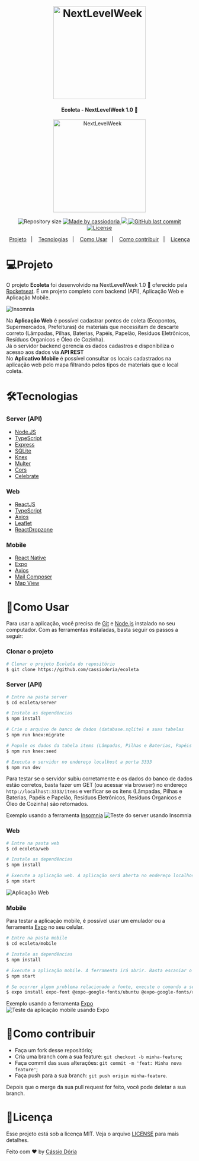 <h1 align="center">
    <img alt="NextLevelWeek" title="#NextLevelWeek" src=".github/nlw.png" width="250px" />
</h1>

<h4 align="center"> 
	Ecoleta -  NextLevelWeek 1.0 🚀
</h4>
<p align="center">
  <img alt="NextLevelWeek" title="#NextLevelWeek" src=".github/logo.svg" width="250px" />
</p>

<p align="center">	
  <img alt="Repository size" src="https://img.shields.io/github/repo-size/cassiodoria/ecoleta">
	
  <a href="https://www.linkedin.com/in/cassio-doria/">
    <img alt="Made by cassiodoria" src="https://img.shields.io/badge/made%20by-cassiodoria-%2304D361">
  </a>

  <a aria-label="Completed" href="https://nextlevelweek.com/aulas/booster/1/edicao/1">
    <img src="https://img.shields.io/badge/NLW-done-brightgreen?logo=data:image/png;base64,iVBORw0KGgoAAAANSUhEUgAAABAAAAAQCAMAAAAoLQ9TAAAALVBMVEVHcExxWsF0XMJzXMJxWcFsUsD///9jRrzY0u6Xh9Gsn9n39fyMecy0qd2bjNJWBT0WAAAABHRSTlMA2Do606wF2QAAAGlJREFUGJVdj1cWwCAIBLEsRU3uf9xobDH8+GZwUYi8i6ucJwrxKE+7D0G9Q4vlYqtmCSjndr4CgCgzlyFgfKfKCVO0LrPKjmiqMxGXkJwNnXskqWG+1oSM+BSwD8f29YLNjvx/OQrn+g99oQSoNmt3PgAAAABJRU5ErkJggg=="></img>
  </a>
  
  <a href="https://github.com/cassiodoria/ecoleta/commits/master">
    <img alt="GitHub last commit" src="https://img.shields.io/github/last-commit/cassiodoria/ecoleta">
  </a>

  <a href="https://github.com/cassiodoria/ecoleta/blob/master/LICENSE">
    <img alt="License" src="https://img.shields.io/badge/license-MIT-brightgreen">
  </a>
</p>

<p align="center">
  <a href="#projeto">Projeto</a>&nbsp;&nbsp;&nbsp;|&nbsp;&nbsp;&nbsp;
  <a href="#tecnologias">Tecnologias</a>&nbsp;&nbsp;&nbsp;|&nbsp;&nbsp;&nbsp;
  <a href="#como-usar">Como Usar</a>&nbsp;&nbsp;&nbsp;|&nbsp;&nbsp;&nbsp;
  <a href="#como-contribuir">Como contribuir</a>&nbsp;&nbsp;&nbsp;|&nbsp;&nbsp;&nbsp;
  <a href="#licença">Licença</a>
</p>

# 💻Projeto

O projeto **Ecoleta** foi desenvolvido na NextLevelWeek 1.0 🚀 oferecido pela [Rocketseat]. É um projeto completo com backend (API), Aplicação Web e Aplicação Mobile.<br />

<img alt="Insomnia" src=".github/ecoleta.png" />

 Na **Aplicação Web** é possível cadastrar pontos de coleta (Ecopontos, Supermercados, Prefeituras) de materiais que necessitam de descarte correto (Lâmpadas, Pilhas, Baterias, Papéis, Papelão, Resíduos Eletrônicos, Resíduos Organicos e Óleo de Cozinha).<br />
Já o servidor backend gerencia os dados cadastros e disponíbiliza o acesso aos dados via **API REST**<br />
No **Aplicativo Mobile** é possível consultar os locais cadastrados na aplicação web pelo mapa filtrando pelos tipos de materiais que o local coleta.

# 🛠Tecnologias

### Server (API)
* [Node.JS](https://nodejs.org/en/docs/)
* [TypeScript](https://www.typescriptlang.org/)
* [Express](https://expressjs.com/)
* [SQLite](https://www.sqlite.org/index.html)
* [Knex](http://knexjs.org/)
* [Multer](https://www.npmjs.com/package/multer)
* [Cors](https://github.com/expressjs/cors)
* [Celebrate](https://www.npmjs.com/package/celebrate)

### Web
* [ReactJS](https://reactjs.org/)
* [TypeScript](https://www.typescriptlang.org/)
* [Axios](https://github.com/axios/axios)
* [Leaflet](https://leafletjs.com/)
* [ReactDropzone](https://react-dropzone.js.org/)

### Mobile
* [React Native](https://reactnative.dev/)
* [Expo](https://docs.expo.io/)
* [Axios](https://github.com/axios/axios)
* [Mail Composer](https://docs.expo.io/versions/latest/sdk/mail-composer/)
* [Map View](https://docs.expo.io/versions/latest/sdk/map-view/)

#  🚀Como Usar

Para usar a aplicação, você precisa de [Git](https://git-scm.com) e [Node.js][nodejs] instalado no seu computador. Com as ferramentas instaladas, basta seguir os passos a seguir:

### Clonar o projeto

```bash
# Clonar o projeto Ecoleta do repositório
$ git clone https://github.com/cassiodoria/ecoleta
```

### Server (API) 

```bash
# Entre na pasta server
$ cd ecoleta/server

# Instale as dependências
$ npm install

# Crie o arquivo de banco de dados (database.sqlite) e suas tabelas
$ npm run knex:migrate

# Popule os dados da tabela items (Lâmpadas, Pilhas e Baterias, Papéis e Papelão, Resíduos Eletrônicos, Resíduos Organicos e Óleo de Cozinha)
$ npm run knex:seed

# Executa o servidor no endereço localhost a porta 3333
$ npm run dev
```
Para testar se o servidor subiu corretamente e os dados do banco de dados estão corretos, basta fazer um GET (ou acessar via browser) no endereço `http://localhost:3333/items` e verificar se os itens (Lâmpadas, Pilhas e Baterias, Papéis e Papelão, Resíduos Eletrônicos, Resíduos Organicos e Óleo de Cozinha) são retornados.

Exemplo usando a ferramenta [Insomnia](https://insomnia.rest/)
<img alt="Teste do server usando Insomnia" src=".github/insomnia.png" />

### Web

```bash
# Entre na pasta web
$ cd ecoleta/web

# Instale as dependências
$ npm install

# Execute a aplicação web. A aplicação será aberta no endereço localhost na porta 3000
$ npm start
```

<img alt="Aplicação Web" src=".github/aplicacao-web.png" />

### Mobile
Para testar a aplicação mobile, é possível usar um emulador ou a ferramenta [Expo] no seu celular.

```bash
# Entre na pasta mobile
$ cd ecoleta/mobile

# Instale as dependências
$ npm install

# Execute a aplicação mobile. A ferramenta irá abrir. Basta escaniar o qrcode no próprio terminal ou na página do Expo que irá abrir no browser. 
$ npm start

# Se ocorrer algum problema relacionado a fonte, execute o comando a seguir:
$ expo install expo-font @expo-google-fonts/ubuntu @expo-google-fonts/roboto
```

Exemplo usando a ferramenta [Expo]
<img alt="Teste da aplicação mobile usando Expo" src=".github/aplicacao-mobile.png" />


# 🤔Como contribuir

- Faça um fork desse repositório;
- Cria uma branch com a sua feature: `git checkout -b minha-feature`;
- Faça commit das suas alterações: `git commit -m 'feat: Minha nova feature'`;
- Faça push para a sua branch: `git push origin minha-feature`.

Depois que o merge da sua pull request for feito, você pode deletar a sua branch.

# 📝Licença

Esse projeto está sob a licença MIT. Veja o arquivo [LICENSE](https://github.com/cassiodoria/ecoleta/blob/master/LICENSE) para mais detalhes.

Feito com ♥ by [Cássio Dória](https://www.linkedin.com/in/cassiodoria/)

[nodejs]: https://nodejs.org/
[typescript]: https://www.typescriptlang.org/
[expo]: https://expo.io/
[reactjs]: https://reactjs.org
[rn]: https://facebook.github.io/react-native/
[yarn]: https://yarnpkg.com/
[Rocketseat]: (https://www.rocketseat.com.br)
[Insomnia]: (https://insomnia.rest/)
[Expo]: (https://play.google.com/store/apps/details?id=host.exp.exponent&hl=en)